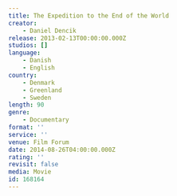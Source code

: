 ```yaml
---
title: The Expedition to the End of the World
creator:
    - Daniel Dencik
release: 2013-02-13T00:00:00.000Z
studios: []
language:
    - Danish
    - English
country:
    - Denmark
    - Greenland
    - Sweden
length: 90
genre:
    - Documentary
format: ''
service: ''
venue: Film Forum
date: 2014-08-26T04:00:00.000Z
rating: ''
revisit: false
media: Movie
id: 168164
---
```



